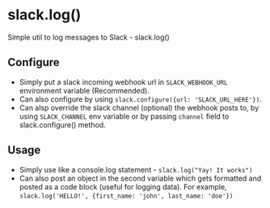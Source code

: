 # slack.log()
Simple util to log messages to Slack - slack.log()

## Configure

- Simply put a slack incoming webhook url in `SLACK_WEBHOOK_URL` environment variable (Recommended).
- Can also configure by using `slack.configure({url: 'SLACK_URL_HERE'})`.
- Can alsp override the slack channel (optional) the webhook posts to, by using `SLACK_CHANNEL` env variable or by passing `channel` field to slack.configure() method.

## Usage

- Simply use like a console.log statement - `slack.log("Yay! It works")`
- Can also post an object in the second variable which gets formatted and posted as a code block (useful for logging data). For example, `slack.log('HELLO!', {first_name: 'john', last_name: 'doe'})`
